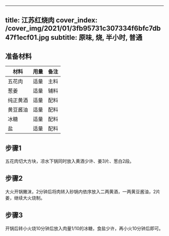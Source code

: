 
---
title: 江苏红烧肉
cover_index: /cover_img/2021/01/3fb95731c307334f6bfc7db47f1ecf01.jpg
subtitle: 原味, 烧, 半小时, 普通
---

## 准备材料

| 材料     | 用量 | 备注|
| ------- | ----- | --- |
| 五花肉 | 适量| 主料 |
| 葱姜 | 适量| 辅料 |
| 纯正黄酒 | 适量| 配料 |
| 黄豆酱油 | 适量| 配料 |
| 冰糖 | 适量| 配料 |
| 盐 | 适量| 配料 |

## 步骤1

五花肉切大方块，凉水下锅同时放入黄酒少许、姜3片、葱白2段。

## 步骤2

大火开锅撇沫，2分钟后将肉转入砂锅内依序放入二两黄酒，一两黄豆酱油，2片姜，继续大火烧制。

## 步骤3

开锅后转小火烧10分钟后放入肉量1/10的冰糖，食盐少许，再小火10分钟后即可。

